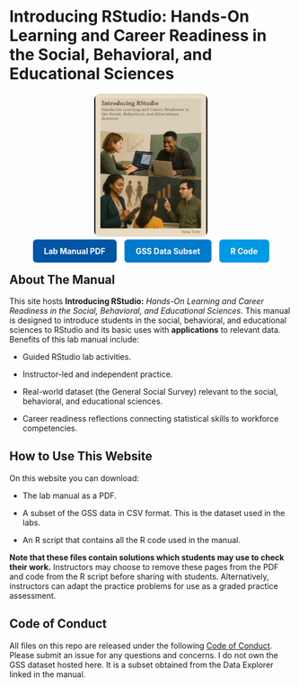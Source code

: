 # Introducing RStudio: Hands-On Learning and Career Readiness in the Social, Behavioral, and Educational Sciences

<!-- Centered cover image -->
<p align="center">
  <img src="./coverimage.png" alt="Image of cover of Introducing RStudio lab manual" style="max-width:40%; height:auto; border-radius:10px;"/>
</p>

<!-- Navigation buttons -->
<div style="margin-bottom: 20px; text-align:center;">
  <a href="./manual.pdf" style="margin: 5px; padding: 12px 20px; background-color: #0055a5; color: white; text-decoration: none; border-radius: 6px; font-weight:bold;">Lab Manual PDF</a>
  <a href="./gssdat.csv" style="margin: 5px; padding: 12px 20px; background-color: #007acc; color: white; text-decoration: none; border-radius: 6px; font-weight:bold;">GSS Data Subset</a>
  <a href="./manual.R" style="margin: 5px; padding: 12px 20px; background-color: #0099e5; color: white; text-decoration: none; border-radius: 6px; font-weight:bold;">R Code</a>
</div>


## About The Manual

This site hosts **Introducing RStudio:** *Hands-On Learning and Career Readiness in the Social, Behavioral, and Educational Sciences*. This manual is designed to introduce students in the social, behavioral, and educational sciences to RStudio and its basic uses with **applications** to relevant data. Benefits of this lab manual include:

- Guided RStudio lab activities.
  
- Instructor-led and independent practice.
  
- Real-world dataset (the General Social Survey) relevant to the social, behavioral, and educational sciences.
  
- Career readiness reflections connecting statistical skills to workforce competencies.


## How to Use This Website

On this website you can download:

- The lab manual as a PDF.

- A subset of the GSS data in CSV format. This is the dataset used in the labs.

- An R script that contains all the R code used in the manual.

**Note that these files contain solutions which students may use to check their work.** Instructors may choose to remove these pages from the PDF and code from the R script before sharing with students. Alternatively, instructors can adapt the practice problems for use as a graded practice assessment.



## Code of Conduct

All files on this repo are released under the following [Code of Conduct](code_of_conduct.md). Please submit an issue for any questions and concerns. I do not own the GSS dataset hosted here. It is a subset obtained from the Data Explorer linked in the manual. 

